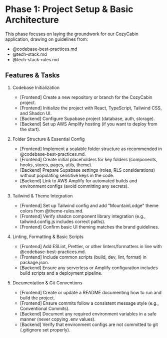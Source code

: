 # Phase 1: Project Setup & Basic Architecture

This phase focuses on laying the groundwork for our CozyCabin application, drawing on guidelines from:
- @codebase-best-practices.md
- @tech-stack.md
- @tech-stack-rules.md

## Features & Tasks

1. Codebase Initialization  
   - [Frontend] Create a new repository or branch for the CozyCabin project.  
   - [Frontend] Initialize the project with React, TypeScript, Tailwind CSS, and Shadcn UI.  
   - [Backend] Configure Supabase project (database, auth, storage).  
   - [Backend] Set up AWS Amplify hosting (if you want to deploy from the start).

2. Folder Structure & Essential Config  
   - [Frontend] Implement a scalable folder structure as recommended in @codebase-best-practices.md.  
   - [Frontend] Create initial placeholders for key folders (components, hooks, stores, pages, utils, theme).  
   - [Backend] Prepare Supabase settings (roles, RLS considerations) without populating sensitive keys in the code.  
   - [Backend] Link to AWS Amplify for automated builds and environment configs (avoid committing any secrets).

3. Tailwind & Theme Integration  
   - [Frontend] Set up Tailwind config and add "MountainLodge" theme colors from @theme-rules.md.  
   - [Frontend] Verify shadcn component library integration (e.g., tailwind.config.js includes correct paths).  
   - [Frontend] Confirm basic UI theming matches the brand guidelines.

4. Linting, Formatting & Basic Scripts  
   - [Frontend] Add ESLint, Prettier, or other linters/formatters in line with @codebase-best-practices.md.  
   - [Frontend] Include common scripts (build, dev, lint, format) in package.json.  
   - [Backend] Ensure any serverless or Amplify configuration includes build scripts and a deployment pipeline.

5. Documentation & Git Conventions  
   - [Frontend] Create or update a README documenting how to run and build the project.  
   - [Frontend] Ensure commits follow a consistent message style (e.g., Conventional Commits).  
   - [Backend] Document any required environment variables in a safe manner (never copying .env values).  
   - [Backend] Verify that environment configs are not committed to git (.gitignore set properly). 